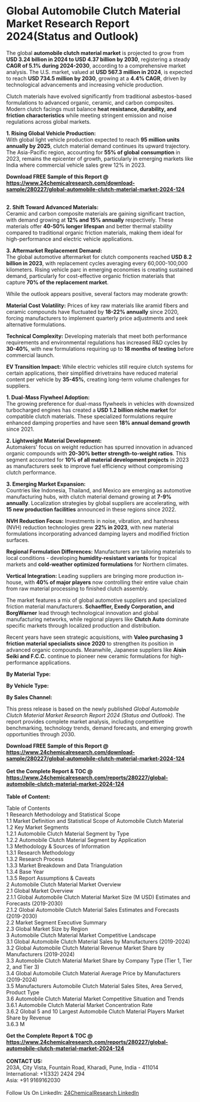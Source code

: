 <h1>Global Automobile Clutch Material Market Research Report 2024(Status and Outlook)</h1><p>The global <strong>automobile clutch material market</strong> is projected to grow from <strong>USD 3.24 billion in 2024 to USD 4.37 billion by 2030</strong>, registering a steady <strong>CAGR of 5.1% during 2024-2030</strong>, according to a comprehensive market analysis. The U.S. market, valued at <strong>USD 567.3 million in 2024</strong>, is expected to reach <strong>USD 734.5 million by 2030</strong>, growing at a <strong>4.4% CAGR</strong>, driven by technological advancements and increasing vehicle production.</p><p>Clutch materials have evolved significantly from traditional asbestos-based formulations to advanced organic, ceramic, and carbon composites. Modern clutch facings must balance <strong>heat resistance, durability, and friction characteristics</strong> while meeting stringent emission and noise regulations across global markets.</p><p><strong>1. Rising Global Vehicle Production:</strong><br>
With global light vehicle production expected to reach <strong>95 million units annually by 2025</strong>, clutch material demand continues its upward trajectory. The Asia-Pacific region, accounting for <strong>55% of global consumption</strong> in 2023, remains the epicenter of growth, particularly in emerging markets like India where commercial vehicle sales grew 12% in 2023.</p><div><b>Download FREE Sample of this Report @ 
            <a href="https://www.24chemicalresearch.com/download-sample/280227/global-automobile-clutch-material-market-2024-124">
            https://www.24chemicalresearch.com/download-sample/280227/global-automobile-clutch-material-market-2024-124</a></b></div><br><p><strong>2. Shift Toward Advanced Materials:</strong><br>
Ceramic and carbon composite materials are gaining significant traction, with demand growing at <strong>12% and 15% annually</strong> respectively. These materials offer <strong>40-50% longer lifespan</strong> and better thermal stability compared to traditional organic friction materials, making them ideal for high-performance and electric vehicle applications.</p><p><strong>3. Aftermarket Replacement Demand:</strong><br>
The global automotive aftermarket for clutch components reached <strong>USD 8.2 billion in 2023</strong>, with replacement cycles averaging every 60,000-100,000 kilometers. Rising vehicle parc in emerging economies is creating sustained demand, particularly for cost-effective organic friction materials that capture <strong>70% of the replacement market</strong>.</p><p>While the outlook appears positive, several factors may moderate growth:</p><p><strong>Material Cost Volatility:</strong> Prices of key raw materials like aramid fibers and ceramic compounds have fluctuated by <strong>18-22% annually</strong> since 2020, forcing manufacturers to implement quarterly price adjustments and seek alternative formulations.</p><p><strong>Technical Complexity:</strong> Developing materials that meet both performance requirements and environmental regulations has increased R&amp;D cycles by <strong>30-40%</strong>, with new formulations requiring up to <strong>18 months of testing</strong> before commercial launch.</p><p><strong>EV Transition Impact:</strong> While electric vehicles still require clutch systems for certain applications, their simplified drivetrains have reduced material content per vehicle by <strong>35-45%</strong>, creating long-term volume challenges for suppliers.</p><p><strong>1. Dual-Mass Flywheel Adoption:</strong><br>
The growing preference for dual-mass flywheels in vehicles with downsized turbocharged engines has created a <strong>USD 1.2 billion niche market</strong> for compatible clutch materials. These specialized formulations require enhanced damping properties and have seen <strong>18% annual demand growth</strong> since 2021.</p><p><strong>2. Lightweight Material Development:</strong><br>
Automakers' focus on weight reduction has spurred innovation in advanced organic compounds with <strong>20-30% better strength-to-weight ratios</strong>. This segment accounted for <strong>10% of all material development projects</strong> in 2023 as manufacturers seek to improve fuel efficiency without compromising clutch performance.</p><p><strong>3. Emerging Market Expansion:</strong><br>
Countries like Indonesia, Thailand, and Mexico are emerging as automotive manufacturing hubs, with clutch material demand growing at <strong>7-9% annually</strong>. Localization strategies by global suppliers are accelerating, with <strong>15 new production facilities</strong> announced in these regions since 2022.</p><p><strong>NVH Reduction Focus:</strong> Investments in noise, vibration, and harshness (NVH) reduction technologies grew <strong>22% in 2023</strong>, with new material formulations incorporating advanced damping layers and modified friction surfaces.</p><p><strong>Regional Formulation Differences:</strong> Manufacturers are tailoring materials to local conditions - developing <strong>humidity-resistant variants</strong> for tropical markets and <strong>cold-weather optimized formulations</strong> for Northern climates.</p><p><strong>Vertical Integration:</strong> Leading suppliers are bringing more production in-house, with <strong>40% of major players</strong> now controlling their entire value chain from raw material processing to finished clutch assembly.</p><p>The market features a mix of global automotive suppliers and specialized friction material manufacturers. <strong>Schaeffler, Exedy Corporation, and BorgWarner</strong> lead through technological innovation and global manufacturing networks, while regional players like <strong>Clutch Auto</strong> dominate specific markets through localized production and distribution.</p><p>Recent years have seen strategic acquisitions, with <strong>Valeo purchasing 3 friction material specialists since 2020</strong> to strengthen its position in advanced organic compounds. Meanwhile, Japanese suppliers like <strong>Aisin Seiki and F.C.C.</strong> continue to pioneer new ceramic formulations for high-performance applications.</p><p><strong>By Material Type:</strong>
        </p><p><strong>By Vehicle Type:</strong>
        </p><p><strong>By Sales Channel:</strong>
        </p><p>This press release is based on the newly published <em>Global Automobile Clutch Material Market Research Report 2024 (Status and Outlook)</em>. The report provides complete market analysis, including competitive benchmarking, technology trends, demand forecasts, and emerging growth opportunities through 2030.</p><div><b>Download FREE Sample of this Report @ 
            <a href="https://www.24chemicalresearch.com/download-sample/280227/global-automobile-clutch-material-market-2024-124">
            https://www.24chemicalresearch.com/download-sample/280227/global-automobile-clutch-material-market-2024-124</a></b></div><br><div><b>Get the Complete Report & TOC @ 
            <a href="https://www.24chemicalresearch.com/reports/280227/global-automobile-clutch-material-market-2024-124">
            https://www.24chemicalresearch.com/reports/280227/global-automobile-clutch-material-market-2024-124</a></b></div><br>
            <b>Table of Content:</b><p>Table of Contents<br />
 1 Research Methodology and Statistical Scope<br />
 1.1 Market Definition and Statistical Scope of Automobile Clutch Material<br />
 1.2 Key Market Segments<br />
 1.2.1 Automobile Clutch Material Segment by Type<br />
 1.2.2 Automobile Clutch Material Segment by Application<br />
 1.3 Methodology & Sources of Information<br />
 1.3.1 Research Methodology<br />
 1.3.2 Research Process<br />
 1.3.3 Market Breakdown and Data Triangulation<br />
 1.3.4 Base Year<br />
 1.3.5 Report Assumptions & Caveats<br />
 2 Automobile Clutch Material Market Overview<br />
 2.1 Global Market Overview<br />
 2.1.1 Global Automobile Clutch Material Market Size (M USD) Estimates and Forecasts (2019-2030)<br />
 2.1.2 Global Automobile Clutch Material Sales Estimates and Forecasts (2019-2030)<br />
 2.2 Market Segment Executive Summary<br />
 2.3 Global Market Size by Region<br />
 3 Automobile Clutch Material Market Competitive Landscape<br />
 3.1 Global Automobile Clutch Material Sales by Manufacturers (2019-2024)<br />
 3.2 Global Automobile Clutch Material Revenue Market Share by Manufacturers (2019-2024)<br />
 3.3 Automobile Clutch Material Market Share by Company Type (Tier 1, Tier 2, and Tier 3)<br />
 3.4 Global Automobile Clutch Material Average Price by Manufacturers (2019-2024)<br />
 3.5 Manufacturers Automobile Clutch Material Sales Sites, Area Served, Product Type<br />
 3.6 Automobile Clutch Material Market Competitive Situation and Trends<br />
 3.6.1 Automobile Clutch Material Market Concentration Rate<br />
 3.6.2 Global 5 and 10 Largest Automobile Clutch Material Players Market Share by Revenue<br />
 3.6.3 M</p><div><b>Get the Complete Report & TOC @ 
            <a href="https://www.24chemicalresearch.com/reports/280227/global-automobile-clutch-material-market-2024-124">
            https://www.24chemicalresearch.com/reports/280227/global-automobile-clutch-material-market-2024-124</a></b></div><br><b>CONTACT US:</b><br>
            203A, City Vista, Fountain Road, Kharadi, Pune, India - 411014<br>
            International: +1(332) 2424 294<br>
            Asia: +91 9169162030 <br><br>
            Follow Us On LinkedIn: <a href="https://www.linkedin.com/company/24chemicalresearch/">24ChemicalResearch LinkedIn</a>